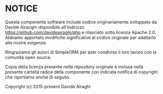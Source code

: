 NOTICE
======

Questa componente software include codice originariamente sviluppato da Davide Airacghi disponibile all'indirizzo https://github.com/davideairaghi/php e rilasciato sotto licenza Apache 2.0. Abbiamo apportato modifiche significative al codice originale per adattarlo alle nostre esigenze.

Ringraziamo gli autori di SimpleORM per aver condiviso il loro lavoro con la comunità open source.

Copia della licenza presente nella repository originale è inclusa nella presente cartella radice della componente con indicata notifica di copyright che riportiamo anche di seguito.

Copyright (c) 2015-present Davide Airaghi

